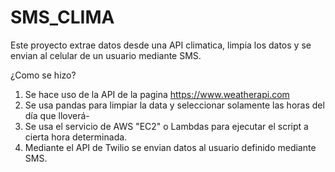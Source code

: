 # SMS_CLIMA
Este proyecto extrae datos desde una API climatica, limpia los datos y se envian al celular de un usuario mediante SMS.

¿Como se hizo?
1) Se hace uso de la API de la pagina https://www.weatherapi.com
2) Se usa pandas para limpiar la data y seleccionar solamente las horas del día que lloverá-
3) Se usa el servicio de AWS "EC2" o Lambdas para ejecutar el script a cierta hora determinada.
4) Mediante el API de Twilio se envian datos al usuario definido mediante SMS.
